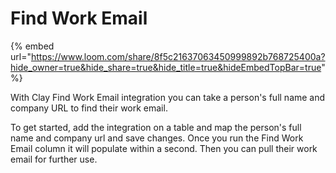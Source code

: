 # Find Work Email

{% embed url="https://www.loom.com/share/8f5c21637063450999892b768725400a?hide_owner=true&hide_share=true&hide_title=true&hideEmbedTopBar=true" %}

With Clay Find Work Email integration you can take a person's full name and company URL to find their work email.

To get started, add the integration on a table and map the person's full name and company url and save changes. Once you run the Find Work Email column it will populate within a second. Then you can  pull their work email for further use.
